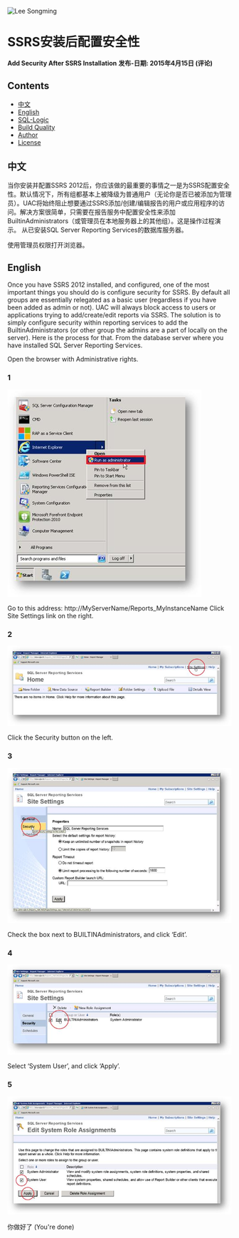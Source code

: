 ![Lee Songming](https://github.com/congmingshuju/git-resources/blob/master/images/0-clever-data-github.jpg "李聪明 数据")


# SSRS安装后配置安全性
**Add Security After SSRS Installation**
**发布-日期:  2015年4月15日 (评论)**

## Contents

- [中文](#中文)
- [English](#English)
- [SQL-Logic](#Logic)
- [Build Quality](#Build-Quality)
- [Author](#Author)
- [License](#License) 


## 中文
当你安装并配置SSRS 2012后，你应该做的最重要的事情之一是为SSRS配置安全性。默认情况下，所有组都基本上被降级为普通用户（无论你是否已被添加为管理员）。UAC将始终阻止想要通过SSRS添加/创建/编辑报告的用户或应用程序的访问。解决方案很简单，只需要在报告服务中配置安全性来添加BuiltinAdministrators（或管理员在本地服务器上的其他组）。这是操作过程演示。
从已安装SQL Server Reporting Services的数据库服务器。

使用管理员权限打开浏览器。


## English
Once you have SSRS 2012 installed, and configured, one of the most important things you should do is configure security for SSRS. By default all groups are essentially relegated as a basic user (regardless if you have been added as admin or not). UAC will always block access to users or applications trying to add/create/edit reports via SSRS. The solution is to simply configure security within reporting services to add the BuiltinAdministrators (or other group the admins are a part of locally on the server). Here is the process for that.
From the database server where you have installed SQL Server Reporting Services.

Open the browser with Administrative rights.

### 1
![步骤1 (Step1)](images/step-1.jpg?raw=true "步骤1")

Go to this address:
http://MyServerName/Reports_MyInstanceName
Click Site Settings link on the right.

### 2
![步骤2 (Step2)](images/step-2.jpg?raw=true "步骤2")

Click the Security button on the left.

### 3
![步骤3 (Step3)](images/step-3.jpg?raw=true "步骤3")

Check the box next to BUILTINAdministrators, and click ‘Edit’.

### 4
![步骤4 (Step4)](images/step-4.jpg?raw=true "步骤4")

Select ‘System User’, and click ‘Apply’.

### 5
![步骤5 (Step4)](images/step-5.jpg?raw=true "步骤5")

你做好了 (You're done)



